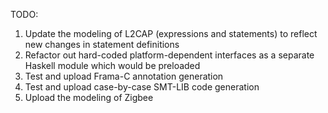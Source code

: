 TODO:
1. Update the modeling of L2CAP (expressions and statements) to reflect new changes in statement definitions
2. Refactor out hard-coded platform-dependent interfaces as a separate Haskell module which would be preloaded
3. Test and upload Frama-C annotation generation
4. Test and upload case-by-case SMT-LIB code generation
5. Upload the modeling of Zigbee